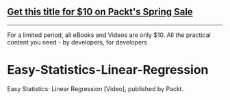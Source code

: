 ## [Get this title for $10 on Packt's Spring Sale](https://www.packt.com/V16969?utm_source=github&utm_medium=packt-github-repo&utm_campaign=spring_10_dollar_2022)
-----
For a limited period, all eBooks and Videos are only $10. All the practical content you need \- by developers, for developers

# Easy-Statistics-Linear-Regression
Easy Statistics: Linear Regression [Video], published by Packt.
